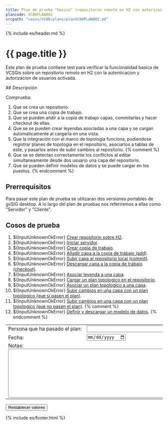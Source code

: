 ```yaml
---
title: Plan de prueba "basico" (repositorio remoto en H2 con autorizacion)
plancode: VC00PLAN002
srcpath: "casos/VC00/plans/planVC00PLAN002.md"
---
```


{% include es/header.md %}

# {{ page.title }}

Este plan de prueba contiene test para verificar la funcionalidad basica de VCSGis sobre 
un repositorio remoto en H2 con la autenticacion y autorizacion de usuarios activada.


<div class="noprint"  markdown="1">
<style scoped>
@media print{
   .noprint{
       display:none;
   }
}
</style>
## Descripción
   
Comprueba:

1. Que se crea un repositorio.
1. Que se crea una copia de trabajo.
1. Que se pueden añdir a la copia de trabajo capas, commitarlas y hacer checkout de ellas.
1. Que se se pueden crear leyendas asociadas a una capa y se cargan automaticamente al cargarla en una vista.
1. Que la integración con el marco de topologia funciona, pudiendose registrar planes
   de topologia en el repositorio, asociarlos a tablas de este, y pasarlos antes de subir cambios
   al repositorio.
{% comment %}
1. Que se se detectan correctamente los conflictos al editar simultaneamente desde dos usuario una capa del repositorio.
1. Que se pueden definir modelos de datos y se puede cargar en los puestos.
{% endcomment %}

## Prerrequisitos

Para pasar este plan de prueba se utilizaran dos versiones portables de gvSIG desktop. A lo largo
del plan de pruebas nos referiremos a ellas como "Servidor" y "Cliente".

</div>

## Cosos de prueba

<form  markdown="1">

1. ${InputUnknownOkError} [Crear repositorio sobre H2](../CR00/CP001/testVC00CR00CP001.md).
1. ${InputUnknownOkError} [Iniciar servidor](../CR00/CP002/testVC00CR00CP002.md).
3. ${InputUnknownOkError} [Crear copia de trabajo](../CW00/CP002/testVC00CW00CP002.md).
4. ${InputUnknownOkError} [Añadir capa a la copia de trabajo (add)](../AD00/CP002/testVC00AD00CP002.md).
5. ${InputUnknownOkError} [Subir capa al repositorio local (commit)](../SY00/CP002/testVC00SY00CP002.md).
6. ${InputUnknownOkError} [Descargar capa a la copia de trabajo (checkout)](../CO00/CP002/testVC00CO00CP002.md).
7. ${InputUnknownOkError} [Asociar leyenda a una capa](CP003/testVC00RE00CP003.md).
8. ${InputUnknownOkError} [Cargar un plan topologico en el repositorio](../TP00/CP000/testVC00TP00CP000.md).
9. ${InputUnknownOkError} [Asociar un plan topologico a una capa](../TP00/CP001/testVC00TP00CP001.md).
10. ${InputUnknownOkError} [Subir cambios en una capa con un plan topologico (que sí pasen el plan)](../TP00/CP002/testVC00TP00CP002.md).
11. ${InputUnknownOkError} [Subir cambios en una capa con un plan topologico (que no pasen el plan)](../TP00/CP003/testVC00TP00CP003.md).
{% comment %}
1. ${InputUnknownOkError} [Definir y descargar un modelo de datos](CP003/testVC00RE00CP003.md).
{% endcomment %}

<table border="0">
<tr>
<td>Persona&nbsp;que&nbsp;ha&nbsp;pasado&nbsp;el&nbsp;plan:</td><td width="90%"><input type="text" style="display:table-cell; width:100%"></td>
</tr>
<tr>
<td>Fecha:</td><td><input type="date"></td>
</tr>
<tr>
<td colspan="2">Notas:<br><textarea rows="10" cols="80"></textarea></td>
</tr>
</table>
<input type="reset" value="Restablecer valores">
</form>

{% include es/footer.html %}
